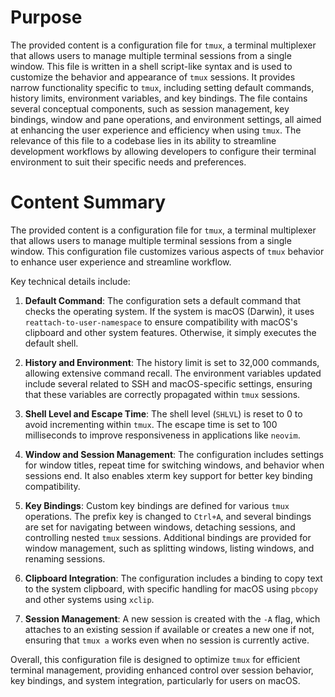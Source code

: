 # Purpose
The provided content is a configuration file for `tmux`, a terminal multiplexer that allows users to manage multiple terminal sessions from a single window. This file is written in a shell script-like syntax and is used to customize the behavior and appearance of `tmux` sessions. It provides narrow functionality specific to `tmux`, including setting default commands, history limits, environment variables, and key bindings. The file contains several conceptual components, such as session management, key bindings, window and pane operations, and environment settings, all aimed at enhancing the user experience and efficiency when using `tmux`. The relevance of this file to a codebase lies in its ability to streamline development workflows by allowing developers to configure their terminal environment to suit their specific needs and preferences.
# Content Summary
The provided content is a configuration file for `tmux`, a terminal multiplexer that allows users to manage multiple terminal sessions from a single window. This configuration file customizes various aspects of `tmux` behavior to enhance user experience and streamline workflow.

Key technical details include:

1. **Default Command**: The configuration sets a default command that checks the operating system. If the system is macOS (Darwin), it uses `reattach-to-user-namespace` to ensure compatibility with macOS's clipboard and other system features. Otherwise, it simply executes the default shell.

2. **History and Environment**: The history limit is set to 32,000 commands, allowing extensive command recall. The environment variables updated include several related to SSH and macOS-specific settings, ensuring that these variables are correctly propagated within `tmux` sessions.

3. **Shell Level and Escape Time**: The shell level (`SHLVL`) is reset to 0 to avoid incrementing within `tmux`. The escape time is set to 100 milliseconds to improve responsiveness in applications like `neovim`.

4. **Window and Session Management**: The configuration includes settings for window titles, repeat time for switching windows, and behavior when sessions end. It also enables xterm key support for better key binding compatibility.

5. **Key Bindings**: Custom key bindings are defined for various `tmux` operations. The prefix key is changed to `Ctrl+A`, and several bindings are set for navigating between windows, detaching sessions, and controlling nested `tmux` sessions. Additional bindings are provided for window management, such as splitting windows, listing windows, and renaming sessions.

6. **Clipboard Integration**: The configuration includes a binding to copy text to the system clipboard, with specific handling for macOS using `pbcopy` and other systems using `xclip`.

7. **Session Management**: A new session is created with the `-A` flag, which attaches to an existing session if available or creates a new one if not, ensuring that `tmux a` works even when no session is currently active.

Overall, this configuration file is designed to optimize `tmux` for efficient terminal management, providing enhanced control over session behavior, key bindings, and system integration, particularly for users on macOS.
